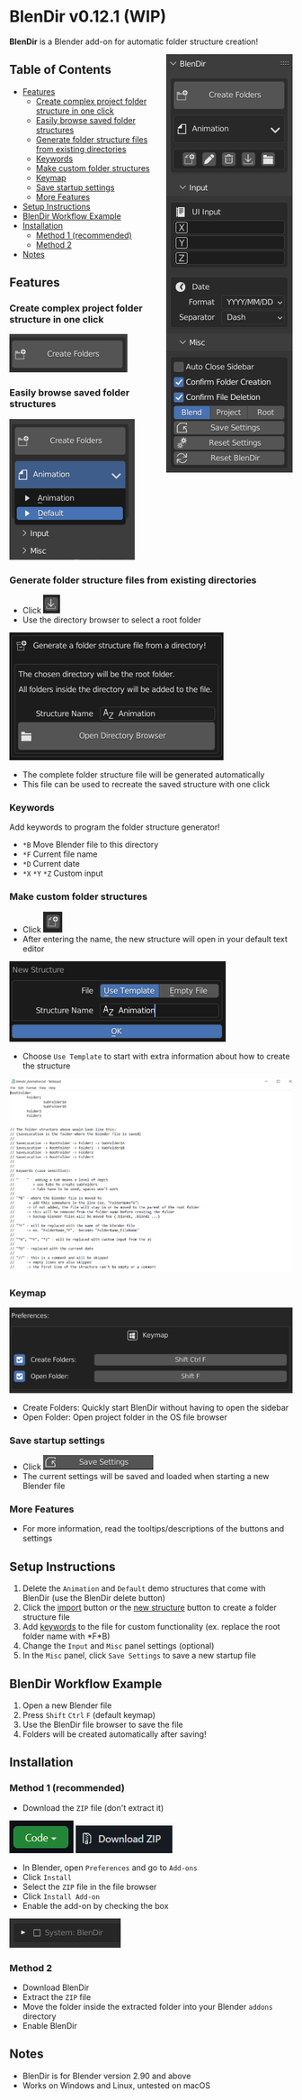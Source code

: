 # BlenDir v0.12.1 (WIP) <!-- omit in toc -->

**BlenDir** is a Blender add-on for automatic folder structure creation!

<img align="right" src="docs/blendir.PNG">

## Table of Contents <!-- omit in toc -->

- [Features](#features)
  - [Create complex project folder structure in one click](#create-complex-project-folder-structure-in-one-click)
  - [Easily browse saved folder structures](#easily-browse-saved-folder-structures)
  - [Generate folder structure files from existing directories](#generate-folder-structure-files-from-existing-directories)
  - [Keywords](#keywords)
  - [Make custom folder structures](#make-custom-folder-structures)
  - [Keymap](#keymap)
  - [Save startup settings](#save-startup-settings)
  - [More Features](#more-features)
- [Setup Instructions](#setup-instructions)
- [BlenDir Workflow Example](#blendir-workflow-example)
- [Installation](#installation)
  - [Method 1 (recommended)](#method-1-recommended)
  - [Method 2](#method-2)
- [Notes](#notes)

## Features

### Create complex project folder structure in one click

![Create Folders](docs/create_folders.PNG)

### Easily browse saved folder structures

![Browse](docs/browse.PNG)

### Generate folder structure files from existing directories

- Click ![Import Structure](docs/import.PNG)
- Use the directory browser to select a root folder

![Directory Browser](docs/directory_browser.PNG)

- The complete folder structure file will be generated automatically
- This file can be used to recreate the saved structure with one click

### Keywords

Add keywords to program the folder structure generator!

- `*B` Move Blender file to this directory
- `*F` Current file name
- `*D` Current date
- `*X` `*Y` `*Z` Custom input

### Make custom folder structures

- Click ![New Structure](docs/new_structure.PNG)
- After entering the name, the new structure will open in your default text editor

![New Popup](docs/new_popup.PNG)

- Choose `Use Template` to start with extra information about how to create the structure

![Template](docs/template.PNG)

### Keymap

![Open](docs/keymap.PNG)

- Create Folders: Quickly start BlenDir without having to open the sidebar
- Open Folder: Open project folder in the OS file browser

### Save startup settings

- Click ![Save Settings](docs/save_settings.PNG)
- The current settings will be saved and loaded when starting a new Blender file

### More Features

- For more information, read the tooltips/descriptions of the buttons and settings

## Setup Instructions

1. Delete the `Animation` and `Default` demo structures that come with BlenDir (use the BlenDir delete button)
2. Click the [import](#generate-folder-structure-files-from-existing-directories) button or the [new structure](#generate-folder-structure-files-from-existing-directories) button to create a folder structure file
3. Add [keywords](#keywords) to the file for custom functionality (ex. replace the root folder name with *F\*B)
4. Change the `Input` and `Misc` panel settings (optional)
5. In the `Misc` panel, click `Save Settings` to save a new startup file

## BlenDir Workflow Example

1. Open a new Blender file
2. Press `Shift` `Ctrl` `F` (default keymap)
3. Use the BlenDir file browser to save the file
4. Folders will be created automatically after saving!

## Installation

### Method 1 (recommended)

- Download the `ZIP` file (don't extract it)

![Download](docs/download.PNG) ![ZIP](docs/zip.PNG)

- In Blender, open `Preferences` and go to `Add-ons`
- Click `Install`
- Select the `ZIP` file in the file browser
- Click `Install Add-on`
- Enable the add-on by checking the box

![Enable](docs/enable.PNG)

### Method 2

- Download BlenDir
- Extract the `ZIP` file
- Move the folder inside the extracted folder into your Blender `addons` directory
- Enable BlenDir

## Notes

- BlenDir is for Blender version 2.90 and above
- Works on Windows and Linux, untested on macOS
